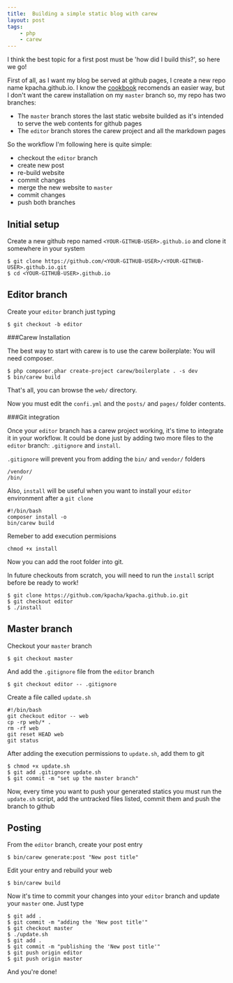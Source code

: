 ```yaml
---
title:  Building a simple static blog with carew
layout: post
tags:
    - php
    - carew
---
```


I think the best topic for a first post must be 'how did I build this?', so here we go!

First of all, as I want my blog be served at github pages, I create a new repo name kpacha.github.io. I know the [cookbook](http://carew.github.io/cookbook/hosting.html) recomends an easier way, but I don't want the carew installation on my `master` branch so, my repo has two branches:

* The `master` branch stores the last static website builded as it's intended to serve the web contents for github pages
* The `editor` branch stores the carew project and all the markdown pages

So the workflow I'm following here is quite simple:

- checkout the `editor` branch
- create new post
- re-build website
- commit changes
- merge the new website to `master`
- commit changes
- push both branches


Initial setup
----

Create a new github repo named `<YOUR-GITHUB-USER>.github.io` and clone it somewhere in your system

	$ git clone https://github.com/<YOUR-GITHUB-USER>/<YOUR-GITHUB-USER>.github.io.git
	$ cd <YOUR-GITHUB-USER>.github.io


Editor branch
----

Create your `editor` branch just typing

	$ git checkout -b editor

###Carew Installation

The best way to start with carew is to use the carew boilerplate: You will need composer.

	$ php composer.phar create-project carew/boilerplate . -s dev
	$ bin/carew build

That's all, you can browse the `web/` directory.

Now you must edit the `confi.yml` and the `posts/` and `pages/` folder contents.

###Git integration

Once your `editor` branch has a carew project working, it's time to integrate it in your workflow. It could be done just by adding two more files to the `editor` branch: `.gitignore` and `install`.

`.gitignore` will prevent you from adding the `bin/` and `vendor/` folders

	/vendor/
	/bin/

Also, `install` will be useful when you want to install your `editor` environment after a `git clone`

	#!/bin/bash
	composer install -o
	bin/carew build

Remeber to add execution permisions

	chmod +x install

Now you can add the root folder into git.

In future checkouts from scratch, you will need to run the `install` script before be ready to work!

	$ git clone https://github.com/kpacha/kpacha.github.io.git
	$ git checkout editor
	$ ./install

Master branch
----

Checkout your `master` branch

	$ git checkout master

And add the `.gitignore` file from the `editor` branch

	$ git checkout editor -- .gitignore

Create a file called `update.sh`

	#!/bin/bash
	git checkout editor -- web
	cp -rp web/* .
	rm -rf web
	git reset HEAD web
	git status

After adding the execution permissions to `update.sh`, add them to git

	$ chmod +x update.sh
	$ git add .gitignore update.sh
	$ git commit -m "set up the master branch"

Now, every time you want to push your generated statics you must run the `update.sh` script, add the untracked files listed, commit them and push the branch to github

Posting
----

From the `editor` branch, create your post entry

    $ bin/carew generate:post "New post title"

Edit your entry and rebuild your web

	$ bin/carew build

Now it's time to commit your changes into your `editor` branch and update your `master` one. Just type

	$ git add .
	$ git commit -m "adding the 'New post title'"
	$ git checkout master
	$ ./update.sh
	$ git add .
	$ git commit -m "publishing the 'New post title'"
	$ git push origin editor
	$ git push origin master

And you're done!
